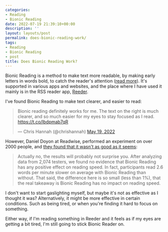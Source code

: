 ```yaml
---
categories:
- Reading
- Bionic Reading
date: 2022-07-19 21:39:10+00:00
description: ''
layout: layouts/post
permalink: does-bionic-reading-work/
tags:
- Reading
- Bionic Reading
- post
title: Does Bionic Reading Work?
---
```


Bionic Reading is a method to make text more readable, by making early letters in words bold, to catch the reader's attention ([read more](https://bionic-reading.com)). It's supported in various apps and websites, and the place where I have used it mainly is in the RSS reader app, [Reeder](https://reederapp.com).

I've found Bionic Reading to make text clearer, and easier to read:

<blockquote class="twitter-tweet"><p lang="en" dir="ltr">Bionic reading definitely works for me. The text on the right is much clearer, and so much easier for my eyes to stay focused as I read. <a href="https://t.co/lbdpmab7qR">https://t.co/lbdpmab7qR</a></p>&mdash; Chris Hannah (@chrishannah) <a href="https://twitter.com/chrishannah/status/1527222399766343680?ref_src=twsrc%5Etfw">May 19, 2022</a></blockquote>
<script async src="https://platform.twitter.com/widgets.js" charset="utf-8"></script>

However, Daniel Doyon at Readwise, performed an experiment on over 2000 people, and [they found that it wasn't as good as it seems](https://blog.readwise.io):

> Actually no, the results will probably not surprise you. After analyzing data from 2,074 testers, we found no evidence that Bionic Reading has any positive effect on reading speed. In fact, participants read 2.6 words per minute slower on average with Bionic Reading than without. That said, the difference here is so small (less than 1%), that the real takeaway is Bionic Reading has no impact on reading speed.

I don't want to start gaslighting myself, but maybe it's not as effective as I thought it was? Alternatively, it might be more effective in certain conditions. Such as being tired, or when you're finding it hard to focus on something.

Either way, if I'm reading something in Reeder and it feels as if my eyes are getting a bit tired, I'm still going to stick Bionic Reader on.